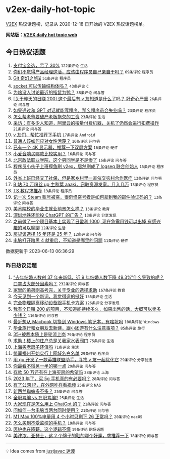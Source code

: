 # v2ex-daily-hot-topic

[V2EX](https://www.v2ex.com/) 热议话题榜，记录从 2020-12-18 日开始的 V2EX 热议话题榜单。

**网站版：[V2EX daily hot topic web](https://boojack.github.io/v2ex-daily-hot-topic-web/)**

## 今日热议话题

<!-- TODAY BEGIN -->

1. [支付宝金选，亏了 30%](https://www.v2ex.com/t/948196) `122条评论` `生活`
1. [你们不觉得产品经理这活，应该由程序员自己亲自干吗？](https://www.v2ex.com/t/948294) `69条评论` `程序员`
1. [Git 奇幻之旅⌛️](https://www.v2ex.com/t/948186) `51条评论` `程序员`
1. [socket 可以传输结构体吗？](https://www.v2ex.com/t/948216) `43条评论` `C`
1. [为啥没人讨论最近的指鼠为鸭？](https://www.v2ex.com/t/948235) `38条评论` `问与答`
1. [[关于昨天的日赚 200] 这个最后有 v 友知道是什么了吗？ 好奇心严重](https://www.v2ex.com/t/948203) `26条评论` `问与答`
1. [如果通过和 GPT 对话就能写程序，那么程序员会失业吗？](https://www.v2ex.com/t/948272) `23条评论` `程序员`
1. [怎么帮老爸要破产老板拖欠的工资](https://www.v2ex.com/t/948207) `23条评论` `生活`
1. [采访：有多少人知道，阿里云的按量付费机器，关机了仍然会进行扣费操作](https://www.v2ex.com/t/948234) `21条评论` `问与答`
1. [v 友们，帮忙推荐下手机](https://www.v2ex.com/t/948241) `17条评论` `Android`
1. [普通人该如何应对女性污蔑？](https://www.v2ex.com/t/948314) `16条评论` `问与答`
1. [已有一个 4K 显示器，推荐一下双屏方案](https://www.v2ex.com/t/948286) `16条评论` `硬件`
1. [小爱音响买哪款比较实用？](https://www.v2ex.com/t/948255) `16条评论` `问与答`
1. [北京政法职业学院，这个男同学是不是惨了](https://www.v2ex.com/t/948201) `16条评论` `问与答`
1. [程序员小伙子上班摸鱼刷 v2ex，居然刷成了 logseq 联合创始人](https://www.v2ex.com/t/948221) `15条评论` `程序员`
1. [外省上班已经交了社保，但是家乡村里一直催交农村合作医疗](https://www.v2ex.com/t/948312) `13条评论` `问与答`
1. [B 站 70 万粉丝 up 主秋葉 aaaki，窃取资源发家，月入几万](https://www.v2ex.com/t/948308) `13条评论` `程序员`
1. [TS 教程求推荐](https://www.v2ex.com/t/948292) `13条评论` `程序员`
1. [记一次 Steam 账号被盗，很奇怪盗号者是如何拿到我的邮件验证码的？](https://www.v2ex.com/t/948275) `13条评论` `问与答`
1. [美术院校的毕业生就业前景怎么样？](https://www.v2ex.com/t/948194) `13条评论` `教育`
1. [深圳地铁还能投 ChatGPT 的广告？](https://www.v2ex.com/t/948188) `13条评论` `分享发现`
1. [之前做了一个项目基本上实现了日盈利 1000, 现在急需用钱可以出掉 有感兴趣的可以聊聊](https://www.v2ex.com/t/948263) `12条评论` `生活`
1. [房贷该选择 15 年还是 25 年？](https://www.v2ex.com/t/948227) `12条评论` `问与答`
1. [电脑打开暗黑 4 就重启，不知道是哪里的问题](https://www.v2ex.com/t/948278) `11条评论` `硬件`

数据更新于 2023-06-13 06:36:29

<!-- TODAY END -->

### 昨日热议话题

<!-- YESTERDAY BEGIN -->

1. [“去年结婚人数创 37 年来新低，近 9 年结婚人数下降 49.3%”什么导致的呢？口罩占大部分因素吗？](https://www.v2ex.com/t/947867) `232条评论` `问与答`
1. [家里的弟弟刚高考完，关于专业的选择求助](https://www.v2ex.com/t/947894) `167条评论` `教育`
1. [今天见到一个新词，我觉得造的挺好](https://www.v2ex.com/t/947882) `155条评论` `生活`
1. [完全物理隔离移动设备跟手机卡方案](https://www.v2ex.com/t/947901) `126条评论` `分享发现`
1. [我有个日赚 200 的项目，不知道能持续多久，如果出售的话，大概可以卖多少钱？](https://www.v2ex.com/t/947951) `116条评论` `问与答`
1. [最近想从 Macbook 切换到 Windows 笔记本，有啥坑吗](https://www.v2ex.com/t/947911) `100条评论` `Windows`
1. [毕业旅行和女朋友去新疆，跟小团游有什么注意事项？](https://www.v2ex.com/t/947942) `85条评论` `旅行`
1. [35+被裁本质上是轮流上岗](https://www.v2ex.com/t/947859) `79条评论` `程序员`
1. [求助！楼上的住户总是关我家水表阀门](https://www.v2ex.com/t/947926) `75条评论` `生活`
1. [上海买老房子还值吗](https://www.v2ex.com/t/947907) `71条评论` `生活`
1. [惊闻福州开始实行上网域名白名单](https://www.v2ex.com/t/948137) `29条评论` `程序员`
1. [用 go 开发了一款英雄联盟助手，寻找 v 友一起优化它](https://www.v2ex.com/t/948039) `29条评论` `分享创造`
1. [你最看不惯另一半的哪一点](https://www.v2ex.com/t/947863) `29条评论` `问与答`
1. [存款 50 万还有在上海买房的希望吗](https://www.v2ex.com/t/948135) `28条评论` `上海`
1. [2023 年了，买 5g 手机真的有必要吗？](https://www.v2ex.com/t/948121) `28条评论` `问与答`
1. [有了公网 IP，在外网咋样看视频](https://www.v2ex.com/t/947913) `25条评论` `NAS`
1. [新西兰蜘蛛多不多？](https://www.v2ex.com/t/947870) `25条评论` `问与答`
1. [全职考编 vs 在职考编?](https://www.v2ex.com/t/947866) `25条评论` `生活`
1. [大家现在是怎么用上 ChatGpt 的？](https://www.v2ex.com/t/947900) `21条评论` `问与答`
1. [问如何一台电脑当两台同时使用？](https://www.v2ex.com/t/947874) `21条评论` `问与答`
1. [M1 Max 100%电量用 4 个小时只剩下 26 正常吗？](https://www.v2ex.com/t/947965) `20条评论` `macOS`
1. [怎么买到不受监控的手机？](https://www.v2ex.com/t/948054) `19条评论` `问与答`
1. [医护也在降薪，这个逻辑不懂](https://www.v2ex.com/t/948029) `19条评论` `职场话题`
1. [美津浓、亚瑟士，这 2 个牌子的鞋的哪个好穿，求推荐一下](https://www.v2ex.com/t/947992) `18条评论` `问与答`

<!-- YESTERDAY END -->

---

💡 Idea comes from [justjavac 迷渡](https://github.com/justjavac/)
